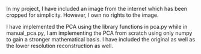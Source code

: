 In my project, I have included an image from the internet which has been cropped for simplicity. However, I own no rights to the image.

I have implemented the PCA using the library functions in pca.py while in manual_pca.py, I am implementing the PCA from scratch using only numpy to gain a stronger mathematical basis. 
I have included the original as well as the lower resolution reconstruction as well. 
